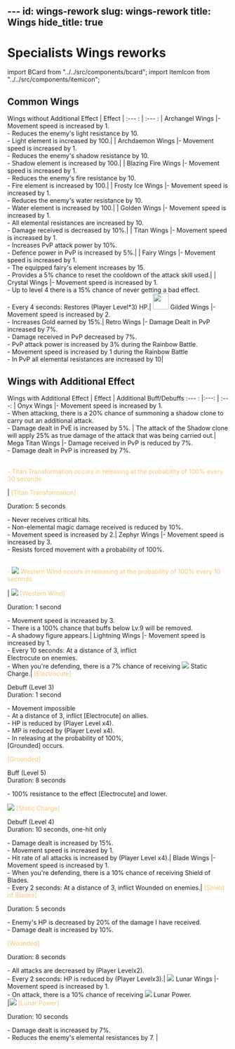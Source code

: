 ﻿﻿---
id: wings-rework
slug: wings-rework
title: Wings
hide_title: true
---
# Specialists Wings reworks

import BCard from "../../src/components/bcard";
import ItemIcon from "../../src/components/itemicon";

## Common Wings

Wings without Additional Effect <ItemIcon iconId="10352"/>| Effect | 
:--- : | :--- : |
 <ItemIcon iconId="2650"/> Archangel Wings |<BCard>- Movement speed is increased by 1.</BCard><br/><BCard>- Reduces the enemy's light resistance by 10.</BCard><br/><BCard>- Light element is increased by 100.</BCard>| |
 <ItemIcon iconId="2651"/> Archdaemon Wings |<BCard>- Movement speed is increased by 1.</BCard><br/><BCard>- Reduces the enemy's shadow resistance by 10.</BCard><br/><BCard>- Shadow element is increased by 100.</BCard>| |
 <ItemIcon iconId="2658"/> Blazing Fire Wings |<BCard>- Movement speed is increased by 1.</BCard><br/><BCard>- Reduces the enemy's fire resistance by 10.</BCard><br/><BCard>- Fire element is increased by 100.</BCard>| |
 <ItemIcon iconId="2659"/> Frosty Ice Wings |<BCard>- Movement speed is increased by 1.</BCard><br/><BCard>- Reduces the enemy's water resistance by 10.</BCard><br/><BCard>- Water element is increased by 100.</BCard>| |
 <ItemIcon iconId="2730"/> Golden Wings |<BCard>- Movement speed is increased by 1.</BCard><br/><BCard>- All elemental resistances are increased by 10. </BCard><br/><BCard>- Damage received is decreased by 10%.</BCard>| |
 <ItemIcon iconId="2622"/> Titan Wings |<BCard>- Movement speed is increased by 1.</BCard><br/><BCard>- Increases PvP attack power by 10%.</BCard><br/><BCard>- Defence power in PvP is increased by 5%.</BCard>| | 
 <ItemIcon iconId="2882"/> Fairy Wings |<BCard>- Movement speed is increased by 1.</BCard><br/><BCard>- The equipped fairy's element increases by 15.</BCard><br/><BCard>- Provides a 5% chance to reset the cooldown of the attack skill used.</BCard>| | 
 <ItemIcon iconId="4431"/> Crystal Wings |<BCard>- Movement speed is increased by 1.</BCard><br/><BCard>- Up to level 4 there is a 15% chance of never getting a bad effect.</BCard><br/><BCard>- Every 4 seconds: Restores (Player Level*3) HP.</BCard>| 
 <img src="https://i.imgur.com/F0RHf0O.png" width="36"/> Gilded Wings |<BCard>- Movement speed is increased by 2.</BCard><br/><BCard>- Increases Gold earned by 15%.</BCard>|
 <ItemIcon iconId="4780"/> Retro Wings |<BCard>- Damage Dealt in PvP increased by 7%.</BCard><br/><BCard>- Damage received in PvP decreased by 7%.</BCard><br/><BCard>- PvP attack power is increased by 3% during the Rainbow Battle.</BCard><br/><BCard>- Movement speed is increased by 1 during the Rainbow Battle</BCard><br/><BCard>- In PvP all elemental resistances are increased by 10</BCard>|  

## Wings with Additional Effect

Wings with Additional Effect <ItemIcon iconId="10352"/>  | Effect |  Additional Buff/Debuffs 
:--- : |:---:  | :---:  | 
 <ItemIcon iconId="2731"/> Onyx Wings |<BCard>- Movement speed is increased by 1.</BCard><br/><BCard>- When attacking, there is a 20% chance of summoning a shadow clone to carry out an additional attack.</BCard> <br/> <BCard> - Damage dealt in PvE is increased by 5%. </BCard>| The attack of the Shadow clone will apply 25% as true damage of the attack that was being carried out.|
 <ItemIcon iconId="2998"/> Mega Titan Wings |<BCard>- Damage received in PvP is reduced by 7%.</BCard><br/><BCard>- Damage dealt in PvP is increased by 7%. <br/> <br/></BCard><p><font color="#f5c478">- <ItemIcon iconId="10433"/>  Titan Transformation occurs in releasing at the probability of 100% every 30 seconds</font></p>|<font color="#f5c478"><ItemIcon iconId="10433"/> [Titan Transformation]</font><p>Duration: 5 seconds</p><BCard>- Never receives critical hits.</BCard><br/><BCard>- Non-elemental magic damage received is reduced by 10%. </BCard><br/><BCard>- Movement speed is increased by 2.</BCard>|
 <ItemIcon iconId="4074"/> Zephyr Wings |<BCard>- Movement speed is increased by 3.</BCard><br/><BCard>- Resists forced movement with a probability of 100%. <br/> <br/></BCard><p><font color="#f5c478">- ![](https://imageshack.com/i/pnAJWAhYj)  Western Wind occurs in releasing at the probability of 100% every 10 seconds</font></p>|<font color="#f5c478"> ![](https://imageshack.com/i/pnAJWAhYj) [Western Wind]</font><p>Duration: 1 second</p><BCard>- Movement speed is increased by 3.</BCard><br/><BCard>- There is a 100% chance that buffs below Lv.9 will be removed.</BCard><br/><BCard>- A shadowy figure appears.</BCard>|
 <ItemIcon iconId="4152"/> Lightning Wings |<BCard>- Movement speed is increased by 1.</BCard><br/><BCard>- Every 10 seconds: At a distance of 3, inflict <br/> <ItemIcon iconId="10529"/> Electrocute on enemies.</BCard><br/><BCard>- When you're defending, there is a 7% chance of receiving ![](https://imageshack.com/i/pmnWSFeQj) Static Charge.</BCard>|<font color="#f5c478"> <ItemIcon iconId="10529"/> [Electrocute]</font><p>Debuff (Level 3)<br />Duration: 1 second</p><BCard>- Movement impossible</BCard><br/><BCard>- At a distance of 3, inflict [Electrocute] on allies.</BCard><br/><BCard>- HP is reduced by (Player Level x4).</BCard><br/><BCard>- MP is reduced by (Player Level x4).</BCard><br/><BCard>- In releasing at the probability of 100%, <br/><ItemIcon iconId="10393" width="20px"/> [Grounded] occurs.</BCard> <p></p><font color="#f5c478"><ItemIcon iconId="10393" width="20px"/> [Grounded]</font><p>Buff (Level 5)<br />Duration: 8 seconds</p> <p></p><BCard>- 100% resistance to the effect <ItemIcon iconId="10529"/> [Electrocute] and lower.<p></p></BCard><font color="#f5c478">![](https://imageshack.com/i/pmnWSFeQj) [Static Charge]</font><p>Debuff (Level 4) <br/>Duration: 10 seconds, one-hit only</p><BCard>- Damage dealt is increased by 15%.</BCard><br /><BCard>- Movement speed is increased by 1.</BCard><br /><BCard>- Hit rate of all attacks is increased by (Player Level x4).</BCard>|
 <ItemIcon iconId="4324"/> Blade Wings |<BCard>- Movement speed is increased by 1.</BCard><br/><BCard>- When you're defending, there is a 10% chance of receiving <ItemIcon iconId="31360"/> Shield of Blades.</BCard><br/><BCard>- Every 2 seconds: At a distance of 3, inflict <ItemIcon iconId="10502"/> Wounded on enemies.</BCard>|<font color="#f5c478"> <ItemIcon iconId="31360"/> [Shield of Blades]</font><p>Duration: 5 seconds</p><BCard>- Enemy's HP is decreased by 20% of the damage I have received.</BCard><br/><BCard>- Damage dealt is increased by 10%. </BCard> <p> </p> <font color="#f5c478"> <ItemIcon iconId="10502"/> [Wounded]</font><p>Duration: 8 seconds</p><BCard>- All attacks are decreased by (Player Levelx2).</BCard><br/><BCard>- Every 2 seconds: HP is reduced by (Player Levelx3).</BCard>|
![](https://i.imgur.com/Lk87sW1.png) Lunar Wings |<BCard>- Movement speed is increased by 1.</BCard><br/><BCard>- On attack, there is a 10% chance of receiving ![](https://i.imgur.com/t34WKgq.png) Lunar Power.<br/></BCard>|<font color="#f5c478">![](https://i.imgur.com/t34WKgq.png) [Lunar Power]</font><p>Duration: 10 seconds</p><BCard>- Damage dealt is increased by 7%.</BCard><br/><BCard>- Reduces the enemy's elemental resistances by 7. </BCard>|
